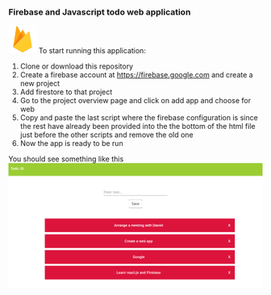 ### Firebase and Javascript todo web application
![screenshot](https://github.com/kwamito/firebase-todo-JS-/blob/master/firebase.png?raw=true)
To start running this application:
1. Clone or download this repository 
2. Create a firebase account at https://firebase.google.com and create a new project
3. Add firestore to that project
4. Go to the project overview page and click on add app and choose for web
5. Copy and paste the last script where the firebase configuration is since the rest have already been provided into the the bottom of the html file just before the other scripts and remove the old one
6. Now the app is ready to be run

You should see something like this
![screenshot](https://github.com/kwamito/firebase-todo-JS-/blob/master/shot.png?raw=true)
